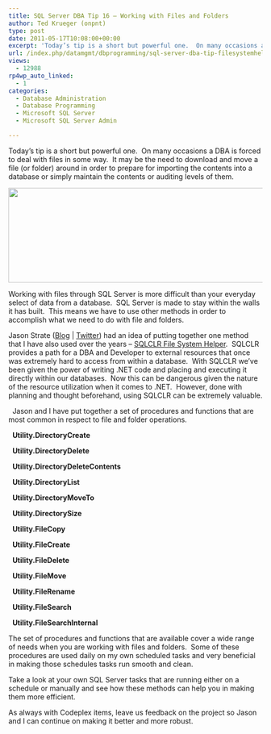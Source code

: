 ```yaml
---
title: SQL Server DBA Tip 16 – Working with Files and Folders
author: Ted Krueger (onpnt)
type: post
date: 2011-05-17T10:08:00+00:00
excerpt: 'Today’s tip is a short but powerful one.  On many occasions a DBA is forced to deal with files in some way.  It may be the need to download and move a file (or folder) around in order to prepare for importing the contents into a database or simply maint&hellip;'
url: /index.php/datamgmt/dbprogramming/sql-server-dba-tip-filesystemhelper-sqlclr/
views:
  - 12988
rp4wp_auto_linked:
  - 1
categories:
  - Database Administration
  - Database Programming
  - Microsoft SQL Server
  - Microsoft SQL Server Admin

---
```

Today’s tip is a short but powerful one.  On many occasions a DBA is forced to deal with files in some way.  It may be the need to download and move a file (or folder) around in order to prepare for importing the contents into a database or simply maintain the contents or auditing levels of them.  

<div class="image_block">
  <a href="/wp-content/uploads/blogs/DataMgmt/-58.png?mtime=1305633960"><img alt="" src="/wp-content/uploads/blogs/DataMgmt/-58.png?mtime=1305633960" width="840" height="188" /></a>
</div>

Working with files through SQL Server is more difficult than your everyday select of data from a database.  SQL Server is made to stay within the walls it has built.  This means we have to use other methods in order to accomplish what we need to do with file and folders. 

Jason Strate ([Blog][1] | [Twitter][2]) had an idea of putting together one method that I have also used over the years – [SQLCLR File System Helper][3].  SQLCLR provides a path for a DBA and Developer to external resources that once was extremely hard to access from within a database.  With SQLCLR we’ve been given the power of writing .NET code and placing and executing it directly within our databases.  Now this can be dangerous given the nature of the resource utilization when it comes to .NET.  However, done with planning and thought beforehand, using SQLCLR can be extremely valuable.

  Jason and I have put together a set of procedures and functions that are most common in respect to file and folder operations. 

  **Utility.DirectoryCreate**

  **Utility.DirectoryDelete**

  **Utility.DirectoryDeleteContents**

  **Utility.DirectoryList**

  **Utility.DirectoryMoveTo**

  **Utility.DirectorySize**

  **Utility.FileCopy**

  **Utility.FileCreate**

  **Utility.FileDelete**

  **Utility.FileMove**

  **Utility.FileRename**

  **Utility.FileSearch**

  **Utility.FileSearchInternal**

The set of procedures and functions that are available cover a wide range of needs when you are working with files and folders.  Some of these procedures are used daily on my own scheduled tasks and very beneficial in making those schedules tasks run smooth and clean. 

Take a look at your own SQL Server tasks that are running either on a schedule or manually and see how these methods can help you in making them more efficient. 

As always with Codeplex items, leave us feedback on the project so Jason and I can continue on making it better and more robust.

 [1]: http://www.jasonstrate.com/
 [2]: http://twitter.com/#!/stratesql
 [3]: http://filesystemhelper.codeplex.com/
